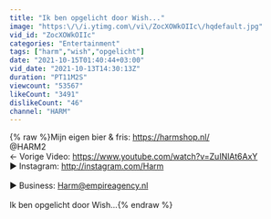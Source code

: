 ```yaml
---
title: "Ik ben opgelicht door Wish..."
image: "https:\/\/i.ytimg.com\/vi\/ZocXOWkOIIc\/hqdefault.jpg"
vid_id: "ZocXOWkOIIc"
categories: "Entertainment"
tags: ["harm","wish","opgelicht"]
date: "2021-10-15T01:40:44+03:00"
vid_date: "2021-10-13T14:30:13Z"
duration: "PT11M2S"
viewcount: "53567"
likeCount: "3491"
dislikeCount: "46"
channel: "HARM"
---
```

{% raw %}Mijn eigen bier &amp; fris: <a rel="nofollow" target="blank" href="https://harmshop.nl/">https://harmshop.nl/</a><br />@HARM2 <br />← Vorige Video: <a rel="nofollow" target="blank" href="https://www.youtube.com/watch?v=ZuINlAt6AxY">https://www.youtube.com/watch?v=ZuINlAt6AxY</a><br />► Instagram: <a rel="nofollow" target="blank" href="http://instagram.com/Harm">http://instagram.com/Harm</a><br /><br />► Business: Harm@empireagency.nl<br /><br />Ik ben opgelicht door Wish...{% endraw %}
